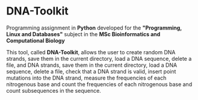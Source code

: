 # DNA-Toolkit
Programming assignment in **Python** developed for the **"Programming, Linux and Databases"** subject in the **MSc Bioinformatics and Computational Biology**

This tool, called **DNA-Toolkit**, allows the user to create random DNA strands, save them in the current directory, load a DNA sequence, delete a file, and
DNA strands, save them in the current directory, load a DNA sequence, delete a file, 
check that a DNA strand is valid, insert point mutations into the DNA strand, measure the frequencies of each nitrogenous base and count
the frequencies of each nitrogenous base and count subsequences in the sequence.
